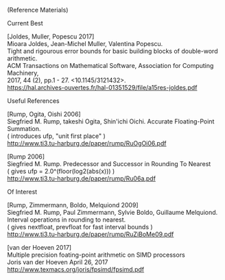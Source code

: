  (Reference Materials)

Current Best


[Joldes, Muller, Popescu 2017]    
Mioara Joldes, Jean-Michel Muller, Valentina Popescu.    
Tight and rigourous error bounds for basic building blocks of double-word arithmetic.    
ACM Transactions on Mathematical Software, Association for Computing Machinery,     
2017, 44 (2), pp.1 - 27. <10.1145/3121432>. <hal-01351529v3>    
https://hal.archives-ouvertes.fr/hal-01351529/file/a15res-joldes.pdf

Useful References

[Rump, Ogita, Oishi 2006]    
Siegfried M. Rump, takeshi Ogita, Shin'ichi Oichi. Accurate Floating-Point Summation.    
( introduces ufp, "unit first place" )    
http://www.ti3.tu-harburg.de/paper/rump/RuOgOi06.pdf    

[Rump 2006]    
Siegfried M. Rump. Predecessor and Successor in Rounding To Nearest    
( gives ufp = 2.0^(floor(log2(abs(x))) )    
http://www.ti3.tu-harburg.de/paper/rump/Ru06a.pdf    

Of Interest

[Rump, Zimmermann, Boldo, Melquiond 2009]    
Siegfried M. Rump, Paul Zimmermann, Sylvie Boldo, Guillaume Melquiond.    
Interval operations in rounding to nearest.    
( gives nextfloat, prevfloat for fast interval bounds )    
http://www.ti3.tu-harburg.de/paper/rump/RuZiBoMe09.pdf    

[van der Hoeven 2017]     
Multiple precision foating-point arithmetic on SIMD processors    
Joris van der Hoeven April 26, 2017    
http://www.texmacs.org/joris/fpsimd/fpsimd.pdf    
